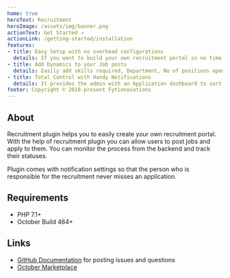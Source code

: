 ```yaml
---
home: true
heroText: Recruitment
heroImage: /assets/img/banner.png
actionText: Get Started →
actionLink: /getting-started/installation
features:
- title: Easy Setup with no overhead configurations
  details: If you want to build your own recruitment portal in no time you are in the right place.
- title: Add Dynamics to your Job posts
  details: Easily add skills required, Department, No of positions open, and job description to a job post. Create categories, work schedule, and add a location to job posts.
- title: Total Control with Handy Notifications
  details: It provides the admin with an Application dashboard to sort and view all the applications.It also allows you to turn on email notifcations for an application recieved, for as many email addresses you wish.
footer: Copyright © 2018-present Fytinnovations
---
```


## About

Recruitment plugin helps you to easily create your own recruitment portal. With the help of recruitment plugin you can allow users to post jobs and apply to them. You can monitor the process from the backend and track their statuses.

Plugin comes with notification settings so that the person who is responsible for the recruitment never misses an application.

## Requirements

- PHP 7.1+
- October Build 464+

## Links

- [GitHub Documentation](https://github.com/fytinnovations/oc-recruitment) for posting issues and questions
- [October Marketplace](https://octobercms.com/plugin/fytinnovations-recruitment)
